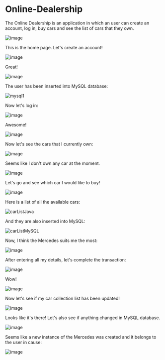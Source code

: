 # Online-Dealership
The Online Dealership is an application in which an user can create an account, log in, buy cars and see the list of cars that they own.


![image](https://github.com/DenisVoinescu/Online-Dealership/assets/126812746/2555523e-51b7-4884-a683-cfcabec9473d)


This is the home page. Let's create an account!

![image](https://github.com/DenisVoinescu/Online-Dealership/assets/126812746/2555523e-51b7-4884-a683-cfcabec9473d)

Great!

![image](https://github.com/DenisVoinescu/Online-Dealership/assets/126812746/2c57c18e-8899-41c4-8d8b-b2a7b1ef0c60)

The user has been inserted into MySQL database: 

![mysql1](https://github.com/DenisVoinescu/Online-Dealership/assets/126812746/50a33ec1-47dd-438c-b643-58a811a2842a)

Now let's log in: 

![image](https://github.com/DenisVoinescu/Online-Dealership/assets/126812746/61ff1342-6639-4b79-a85c-6d4a62c4aec9)

Awesome!

![image](https://github.com/DenisVoinescu/Online-Dealership/assets/126812746/56877745-f48d-4330-8906-ce3b01a7959b)

Now let's see the cars that I currently own: 

![image](https://github.com/DenisVoinescu/Online-Dealership/assets/126812746/162e4853-9805-49af-9a4a-9b186eef4fef)

Seems like I don't own any car at the moment.

![image](https://github.com/DenisVoinescu/Online-Dealership/assets/126812746/8a89a67d-a0f1-4b22-a07d-3b7f5226fa75)

Let's go and see which car I would like to buy!

![image](https://github.com/DenisVoinescu/Online-Dealership/assets/126812746/e3d0e879-a3a2-453a-9798-ddd2cc74401c)

Here is a list of all the available cars: 

![carListJava](https://github.com/DenisVoinescu/Online-Dealership/assets/126812746/20fd5804-2521-4791-aa73-3b82e52eac6f)

And they are also inserted into MySQL: 

![carListMySQL](https://github.com/DenisVoinescu/Online-Dealership/assets/126812746/7160f28e-0043-44c4-9028-f0bbc35eda04)

Now, I think the Mercedes suits me the most: 

![image](https://github.com/DenisVoinescu/Online-Dealership/assets/126812746/fe105dcd-8abe-40ac-a363-c3ad6bf9cd67)

After entering all my details, let's complete the transaction: 

![image](https://github.com/DenisVoinescu/Online-Dealership/assets/126812746/a033ae34-133d-4efa-a44d-a716628ad590)

Wow!

![image](https://github.com/DenisVoinescu/Online-Dealership/assets/126812746/e33c7578-8166-4acd-b24f-1fa9efb559de)

Now let's see if my car collection list has been updated! 

![image](https://github.com/DenisVoinescu/Online-Dealership/assets/126812746/2c520704-021a-42c2-b702-8dc2362fef3b)

Looks like it's there! Let's also see if anything changed in MySQL database.

![image](https://github.com/DenisVoinescu/Online-Dealership/assets/126812746/69e0811b-26b2-455c-81ba-07bdd0441175)

Seems like a new instance of the Mercedes was created and it belongs to the user in cause: 

![image](https://github.com/DenisVoinescu/Online-Dealership/assets/126812746/20435e37-cef5-4aa7-b6d1-2afe3077e91d)














